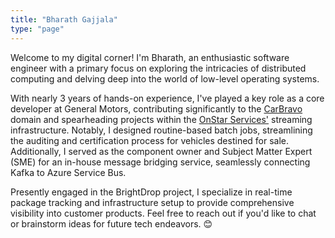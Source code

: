 ```yaml
---
title: "Bharath Gajjala"
type: "page"
---
```

Welcome to my digital corner! I'm Bharath, an enthusiastic software engineer with a primary focus on exploring the intricacies of distributed computing and delving deep into the world of low-level operating systems.

With nearly 3 years of hands-on experience, I've played a key role as a core developer at General Motors, contributing significantly to the [CarBravo](https://www.carbravo.com/) domain and spearheading projects within the [OnStar Services'](https://www.onstar.com/) streaming infrastructure. Notably, I designed routine-based batch jobs, streamlining the auditing and certification process for vehicles destined for sale. Additionally, I served as the component owner and Subject Matter Expert (SME) for an in-house message bridging service, seamlessly connecting Kafka to Azure Service Bus.

Presently engaged in the BrightDrop project, I specialize in real-time package tracking and infrastructure setup to provide comprehensive visibility into customer products. Feel free to reach out if you'd like to chat or brainstorm ideas for future tech endeavors. 😊
